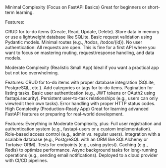 Minimal Complexity (Focus on FastAPI Basics)
Great for beginners or short-term learning.

Features:

CRUD for to-do items (Create, Read, Update, Delete).
Store data in memory or use a lightweight database like SQLite.
Basic request validation using Pydantic models.
Minimal routes (e.g., /todos, /todos/{id}).
No user authentication: All requests are open. This is fine for a first API where you want to focus on mastering routing, request/response handling, and data models.

Moderate Complexity (Realistic Small App)
Ideal if you want a practical app but not too overwhelming.

Features:
CRUD for to-do items with proper database integration (SQLite, PostgreSQL, etc.).
Add categories or tags for to-do items.
Pagination for listing tasks.
Basic user authentication (e.g., JWT tokens or OAuth2 using fastapi.security).
Persistent user-to-task relationships (e.g., users can only view/edit their own tasks).
Error handling with proper HTTP status codes.
High Complexity (Production-Ready App)
Great for learning advanced FastAPI features or preparing for real-world development.

Features:
Everything in Moderate Complexity, plus:
Full user registration and authentication system (e.g., fastapi-users or a custom implementation).
Role-based access control (e.g., admin vs. regular users).
Integration with a scalable database (e.g., PostgreSQL with an ORM like SQLAlchemy or Tortoise-ORM).
Tests for endpoints (e.g., using pytest).
Caching (e.g., Redis) to optimize performance.
Async background tasks for long-running operations (e.g., sending email notifications).
Deployed to a cloud provider with CI/CD pipelines.
